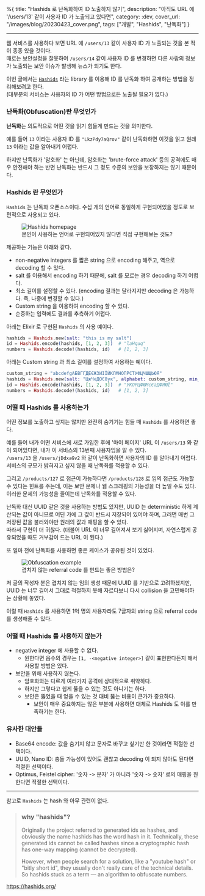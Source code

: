 %{
title: "Hashids 로 난독화하여 ID 노출하지 않기",
description: "아직도 URL 에 '/users/13' 같이 사용자 ID 가 노출되고 있다면",
category: :dev,
cover_url: "/images/blog/20230423_cover.png",
tags: ["개발", "Hashids", "난독화"]
}

---

웹 서비스를 사용하다 보면 URL 에 `/users/13` 같이 사용자 ID 가 노출되는 것을 본 적이 종종 있을 것이다.\
때로는 보안설정을 잘못하여 `/users/14` 같이 사용자 ID 를 변경하면 다른 사람의 정보가 노출되는 보안 이슈가 발생해 뉴스가 되기도 한다.

이번 글에서는 [`Hashids`](https://hashids.org/) 라는 library 를 이용해 ID 를 난독화 하여 공개하는 방법을 정리해보려고 한다.\
(대부분의 서비스는 사용자의 ID 가 어떤 방법으로든 노출될 필요가 없다.)

### 난독화(Obfuscation)란 무엇인가

**난독화**는 의도적으로 어떤 것을 읽기 힘들게 만드는 것을 의미한다.

예를 들어 `13` 이라는 사용자 ID 를 `"LkzPdy7aQrov"` 같이 난독화하면 이것을 읽고 원래 `13` 이라는 값을 알아내기 어렵다.

하지만 난독화가 '암호화' 는 아닌데, 암호화는 'brute-force attack' 등의 공격에도 매우 안전해야 하는 반면 난독화는 반드시 그 정도 수준의 보안을 보장하지는 않기 때문이다.

### Hashids 란 무엇인가

`Hashids` 는 난독화 오픈소스이다. 수십 개의 언어로 동일하게 구현되어있을 정도로 보편적으로 사용되고 있다.

<figure>
  <img src="/images/blog/20230423_hashids_homepage.png" alt="Hashids homepage">
  <figcaption>본인이 사용하는 언어로 구현되어있지 않다면 직접 구현해보는 것도?</figcaption>
</figure>

제공하는 기능은 아래와 같다.

- non-negative integers 를 짧은 string 으로 encoding 해주고, 역으로 decoding 할 수 있다.
- salt 를 이용해서 encoding 하기 때문에, salt 를 모르는 경우 decoding 하기 어렵다.
- 최소 길이를 설정할 수 있다. (encoding 결과는 달라지지만 decoding 은 가능하다. 즉, 나중에 변경할 수 있다.)
- Custom string 을 이용하여 encoding 할 수 있다.
- 순증하는 입력에도 결과를 추측하기 어렵다.

아래는 Elixir 로 구현된 `Hashids` 의 사용 예이다.

```elixir
hashids = Hashids.new(salt: "this is my salt")
id = Hashids.encode(hashids, [1, 2, 3])  # "laHquq"
numbers = Hashids.decode!(hashids, id)   # [1, 2, 3]
```

아래는 Custom string 과 최소 길이를 설정하여 사용하는 예이다.

```elixir
custom_string = "abcdefgАБВГҐДЕЄЖЗИІЇЙКЛМНОПРСТУФЦЧШЩЬЮЯ"
hashids = Hashids.new(salt: "ЦжЧєДОЄ8ук", alphabet: custom_string, min_len: 16)
id = Hashids.encode(hashids, [1, 2, 3])  # "УКОРЦФЮМcЄaДФЯЮЇ"
numbers = Hashids.decode!(hashids, id)   # [1, 2, 3]
```

### 어떨 때 Hashids 를 사용하는가

어떤 정보를 노출하고 싶지는 않지만 완전히 숨기기는 힘들 때 `Hashids` 를 사용하면 좋다.

예를 들어 내가 어떤 서비스에 새로 가입한 후에 '마이 페이지' URL 이 `/users/13` 와 같이 되어있다면, 내가 이 서비스의 13번째 사용자임을 알 수 있다.\
`/users/13` 을 `/users/jDdxaGv2` 와 같이 난독화하면 사용자의 ID 를 알아내기 어렵다.\
서비스의 규모가 밝혀지고 싶지 않을 때 난독화를 적용할 수 있다.

그리고 `/products/127` 로 접근이 가능하다면 `/products/128` 로 임의 접근도 가능할 수 있다는 힌트를 주는데, 이는 보안 문제나 웹 스크래핑의 가능성을 더 높일 수도 있다.\
이러한 문제의 가능성을 줄이는데 난독화를 적용할 수 있다.

난독화 대신 UUID 같은 것을 사용하는 방법도 있지만, UUID 는 deterministic 하게 계산되는 값이 아니므로 어딘 가에 그 값이 반드시 저장되어 있어야 하며, 그러면 매번 그 저장된 값을 불러와야만 원래의 값과 매핑을 할 수 있다.\
따라서 구현이 더 귀찮다.
(더불어 URL 이 너무 길어져서 보기 싫어지며, 자연스럽게 공유되었을 때도 거부감이 드는 URL 이 된다.)

또 얼마 전에 난독화를 사용하면 좋은 케이스가 공유된 것이 있었다.

<figure>
  <img src="/images/blog/20230423_obfuscation_example.png" alt="Obfuscation example">
  <figcaption>겹치지 않는 referral code 를 만드는 좋은 방법은?</figcaption>
</figure>

저 글의 작성자 분은 겹치지 않는 임의 생성 때문에 UUID 를 기반으로 고려하셨지만, UUID 는 너무 길어서 그대로 적절하지 못해 자르다보니 다시 collision 을 고민해야하는 상황에 놓였다.

이럴 때 `Hashids` 를 사용하면 1억 명의 사용자라도 7글자의 string 으로 referral code 를 생성해줄 수 있다.

### 어떨 때 Hashids 를 사용하지 않는가

- negative integer 에 사용할 수 없다.
  - 원한다면 음수의 경우는 `[1, -<negative integer>]` 같이 표현한다든지 해서 사용할 방법은 있다.
- 보안을 위해 사용하지 않는다.
  - 암호화와는 다르게 여러가지 공격에 상대적으로 취약하다.
  - 하지만 그렇다고 쉽게 뚫을 수 있는 것도 아니기는 하다.
  - 보안은 뚫었을 때 얻을 수 있는 것 대비 뚫는 비용이 큰가가 중요하다.
    - 보안이 매우 중요하지는 않은 부분에 사용하면 대체로 Hashids 도 이를 만족하기는 한다.

### 유사한 대안들

- Base64 encode: 값을 숨기지 않고 문자로 바꾸고 싶기만 한 것이라면 적절한 선택이다.
- UUID, Nano ID: 충돌 가능성이 있어도 괜찮고 decoding 이 되지 않아도 된다면 적절한 선택이다.
- Optimus, Feistel cipher: '숫자 -> 문자' 가 아니라 '숫자 -> 숫자' 로의 매핑을 원한다면 적절한 선택이다.

---

참고로 `Hashids` 는 hash 와 아무 관련이 없다.

> ### why "hashids"?
>
> Originally the project referred to generated ids as hashes, and obviously the name hashids has the word hash in it. Technically, these generated ids cannot be called hashes since a cryptographic hash has one-way mapping (cannot be decrypted).
>
> However, when people search for a solution, like a "youtube hash" or "bitly short id", they usually don't really care of the technical details. So hashids stuck as a term — an algorithm to obfuscate numbers.

https://hashids.org/
